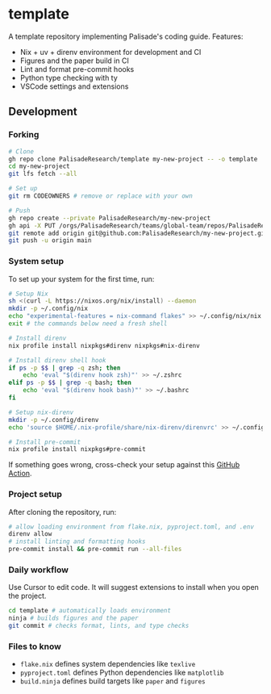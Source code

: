 # template

A template repository implementing Palisade's coding guide. Features:

- Nix + uv + direnv environment for development and CI
- Figures and the paper build in CI
- Lint and format pre-commit hooks
- Python type checking with ty
- VSCode settings and extensions

## Development

### Forking

```bash
# Clone
gh repo clone PalisadeResearch/template my-new-project -- -o template
cd my-new-project
git lfs fetch --all

# Set up
git rm CODEOWNERS # remove or replace with your own

# Push
gh repo create --private PalisadeResearch/my-new-project
gh api -X PUT /orgs/PalisadeResearch/teams/global-team/repos/PalisadeResearch/my-new-project -f permission=push
git remote add origin git@github.com:PalisadeResearch/my-new-project.git
git push -u origin main
```

### System setup

To set up your system for the first time, run:

```bash
# Setup Nix
sh <(curl -L https://nixos.org/nix/install) --daemon
mkdir -p ~/.config/nix
echo "experimental-features = nix-command flakes" >> ~/.config/nix/nix.conf
exit # the commands below need a fresh shell

# Install direnv
nix profile install nixpkgs#direnv nixpkgs#nix-direnv

# Install direnv shell hook
if ps -p $$ | grep -q zsh; then
    echo 'eval "$(direnv hook zsh)"' >> ~/.zshrc
elif ps -p $$ | grep -q bash; then
    echo 'eval "$(direnv hook bash)"' >> ~/.bashrc
fi

# Setup nix-direnv
mkdir -p ~/.config/direnv
echo 'source $HOME/.nix-profile/share/nix-direnv/direnvrc' >> ~/.config/direnv/direnvrc

# Install pre-commit
nix profile install nixpkgs#pre-commit
```

If something goes wrong, cross-check your setup against this [GitHub Action](.github/workflows/setup-toolchain.yml).

### Project setup

After cloning the repository, run:

```bash
# allow loading environment from flake.nix, pyproject.toml, and .env
direnv allow
# install linting and formatting hooks
pre-commit install && pre-commit run --all-files
```

### Daily workflow

Use Cursor to edit code. It will suggest extensions to install when you open the project.

```bash
cd template # automatically loads environment
ninja # builds figures and the paper
git commit # checks format, lints, and type checks
```

### Files to know

- `flake.nix` defines system dependencies like `texlive`
- `pyproject.toml` defines Python dependencies like `matplotlib`
- `build.ninja` defines build targets like `paper` and `figures`
